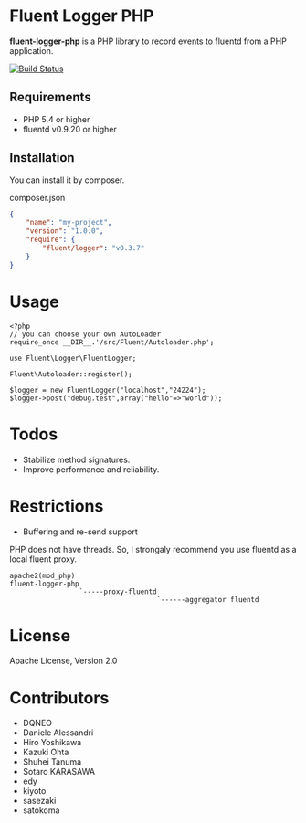 # Fluent Logger PHP

**fluent-logger-php** is a PHP library to record events to fluentd from a PHP application.

[![Build Status](https://secure.travis-ci.org/fluent/fluent-logger-php.png)](http://travis-ci.org/fluent/fluent-logger-php)

## Requirements

- PHP 5.4 or higher
- fluentd v0.9.20 or higher

## Installation

You can install it by composer.

composer.json

```json
{
    "name": "my-project",
    "version": "1.0.0",
    "require": {
        "fluent/logger": "v0.3.7"
    }
}
````

# Usage

````
<?php
// you can choose your own AutoLoader
require_once __DIR__.'/src/Fluent/Autoloader.php';

use Fluent\Logger\FluentLogger;

Fluent\Autoloader::register();

$logger = new FluentLogger("localhost","24224");
$logger->post("debug.test",array("hello"=>"world"));
````

# Todos

* Stabilize method signatures.
* Improve performance and reliability.

# Restrictions

* Buffering and re-send support

PHP does not have threads. So, I strongaly recommend you use fluentd as a local fluent proxy.

````
apache2(mod_php)
fluent-logger-php
                 `-----proxy-fluentd
                                    `------aggregator fluentd
````

# License
Apache License, Version 2.0


# Contributors

* DQNEO
* Daniele Alessandri
* Hiro Yoshikawa
* Kazuki Ohta
* Shuhei Tanuma
* Sotaro KARASAWA
* edy
* kiyoto
* sasezaki
* satokoma
